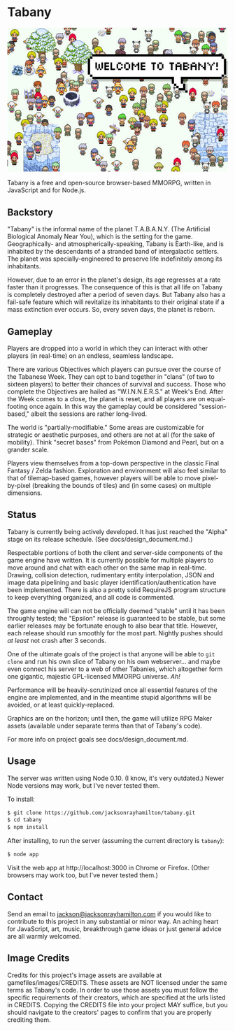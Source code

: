 Tabany
======

![Screenshot of crowd of chibi characters on snow with the caption "Welcome to Tabany!".](screenshot.jpg "Screenshot")

Tabany is a free and open-source browser-based MMORPG, written in JavaScript and for Node.js.


Backstory
---------

"Tabany" is the informal name of the planet T.A.B.A.N.Y. (The Artificial Biological Anomaly Near You), which is the setting for the game. Geographically- and atmospherically-speaking, Tabany is Earth-like, and is inhabited by the descendants of a stranded band of intergalactic settlers. The planet was specially-engineered to preserve life indefinitely among its inhabitants.

However, due to an error in the planet's design, its age regresses at a rate faster than it progresses. The consequence of this is that all life on Tabany is completely destroyed after a period of seven days. But Tabany also has a fail-safe feature which will revitalize its inhabitants to their original state if a mass extinction ever occurs. So, every seven days, the planet is reborn.


Gameplay
--------

Players are dropped into a world in which they can interact with other players (in real-time) on an endless, seamless landscape. 

There are various Objectives which players can pursue over the course of the Tabanese Week. They can opt to band together in "clans" (of two to sixteen players) to better their chances of survival and success. Those who complete the Objectives are hailed as "W.I.N.N.E.R.S." at Week's End. After the Week comes to a close, the planet is reset, and all players are on equal-footing once again. In this way the gameplay could be considered "session-based," albeit the sessions are rather long-lived.

The world is "partially-modifiable." Some areas are customizable for strategic or aesthetic purposes, and others are not at all (for the sake of mobility). Think "secret bases" from Pokémon Diamond and Pearl, but on a grander scale.

Players view themselves from a top-down perspective in the classic Final Fantasy / Zelda fashion. Exploration and environment will also feel similar to that of tilemap-based games, however players will be able to move pixel-by-pixel (breaking the bounds of tiles) and (in some cases) on multiple dimensions.


Status
------

Tabany is currently being actively developed. It has just reached the "Alpha" stage on its release schedule. (See docs/design_document.md.)

Respectable portions of both the client and server-side components of the game engine have written. It is currently possible for multiple players to move around and chat with each other on the same map in real-time. Drawing, collision detection, rudimentary entity interpolation, JSON and image data pipelining and basic player identification/authentication have been implemented. There is also a pretty solid RequireJS program structure to keep everything organized, and all code is commented.

The game engine will can not be officially deemed "stable" until it has been throughly tested; the "Epsilon" release is guaranteed to be stable, but some earlier releases may be fortunate enough to also bear that title. However, each release should run smoothly for the most part. Nightly pushes should *at least* not crash after 3 seconds.

One of the ultimate goals of the project is that anyone will be able to `git clone` and run his own slice of Tabany on his own webserver... and maybe even connect his server to a web of other Tabanies, which altogether form one gigantic, majestic GPL-licensed MMORPG universe. *Ah!*

Performance will be heavily-scrutinized once all essential features of the engine are implemented, and in the meantime stupid algorithms will be avoided, or at least quickly-replaced.

Graphics are on the horizon; until then, the game will utilize RPG Maker assets (available under separate terms than that of Tabany's code).

For more info on project goals see docs/design_document.md.


Usage
-----

The server was written using Node 0.10. (I know, it's very outdated.) Newer Node versions may work, but I've never tested them.

To install:

```bash
$ git clone https://github.com/jacksonrayhamilton/tabany.git
$ cd tabany
$ npm install
```

After installing, to run the server (assuming the current directory is `tabany`):

```bash
$ node app
```

Visit the web app at http://localhost:3000 in Chrome or Firefox. (Other browsers may work too, but I've never tested them.)


Contact
-------

Send an email to jackson@jacksonrayhamilton.com if you would like to contribute to this project in any substantial or minor way. An aching heart for JavaScript, art, music, breakthrough game ideas or just general advice are all warmly welcomed.


Image Credits
-------------

Credits for this project's image assets are available at gamefiles/images/CREDITS. These assets are NOT licensed under the same terms as Tabany's code. In order to use those assets you must follow the specific requirements of their creators, which are specified at the urls listed in CREDITS. Copying the CREDITS file into your project MAY suffice, but you should navigate to the creators' pages to confirm that you are properly crediting them.
